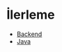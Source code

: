 # İlerleme
- [Backend](https://roadmap.sh/backend?s=6574642a5145316d25dbab42)
- [Java](https://roadmap.sh/java?s=6574642a5145316d25dbab42)

<!--
**mrtkgr1/mrtkgr1** is a ✨ _special_ ✨ repository because its `README.md` (this file) appears on your GitHub profile.

Here are some ideas to get you started:

- 🔭 I’m currently working on ...
- 🌱 I’m currently learning ...
- 👯 I’m looking to collaborate on ...
- 🤔 I’m looking for help with ...
- 💬 Ask me about ...
- 📫 How to reach me: ...
- 😄 Pronouns: ...
- ⚡ Fun fact: ...
-->
